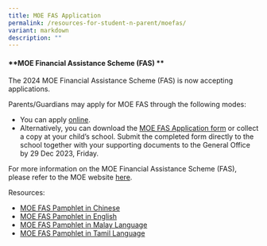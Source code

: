 ```yaml
---
title: MOE FAS Application
permalink: /resources-for-student-n-parent/moefas/
variant: markdown
description: ""
---
```

#### **MOE Financial Assistance Scheme (FAS) **

The 2024 MOE Financial Assistance Scheme (FAS) is now accepting applications. 

Parents/Guardians may apply for MOE FAS through the following modes:

*   You can apply&nbsp;[online](https://go.gov.sg/moe-efas).
*   Alternatively, you can download the&nbsp;[MOE FAS Application form](https://go.gov.sg/bdms-fasform)&nbsp;or collect a copy at your child’s school. Submit the completed form directly to the school together with your supporting documents to the General Office by 29 Dec 2023, Friday.


For more information on the MOE Financial Assistance Scheme (FAS), please refer to the MOE website <a target="_blank" href="https://www.moe.gov.sg/financial-matters/financial-assistance">here</a>.



Resources: 

* [MOE FAS Pamphlet in Chinese](/files/Forparents/Moefas/moe_faspamphlet_cl.pdf)
* [MOE FAS Pamphlet in English](/files/Forparents/Moefas/moe_faspamphlet_el.pdf)
* [MOE FAS Pamphlet in Malay Language](/files/Forparents/Moefas/moe_faspamphlet_ml.pdf)
* [MOE FAS Pamphlet in Tamil Language](/files/Forparents/Moefas/moe_faspamphlet_tl.pdf)